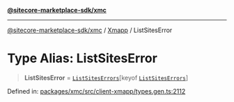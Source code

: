 [**@sitecore-marketplace-sdk/xmc**](../../../../README.md)

***

[@sitecore-marketplace-sdk/xmc](../../../../README.md) / [Xmapp](../README.md) / ListSitesError

# Type Alias: ListSitesError

> **ListSitesError** = [`ListSitesErrors`](ListSitesErrors.md)\[keyof [`ListSitesErrors`](ListSitesErrors.md)\]

Defined in: [packages/xmc/src/client-xmapp/types.gen.ts:2112](https://github.com/Sitecore/marketplace-sdk/blob/047115917e8843232ba2a4ba284b67585698b1c5/packages/xmc/src/client-xmapp/types.gen.ts#L2112)

